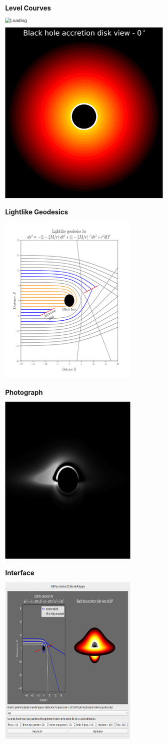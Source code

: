 
<h2>Level Courves </h2>

<img src="/images/contour.png" alt="Loading" title="Loading" class="center" width="400" 
     height="500" />
     
<img src="/images/gif_accretion_disk_logo.gif" alt="Loading" title="Loading" class="center"  />


<h2>Lightlike Geodesics </h2>

<img src="/images/trajectories_9900.png" alt="Loading" title="Loading" class="center"  width="400" 
     height="500"  />

<h2>Photograph </h2>

<img src="/images/Black_hole_photo.png" alt="Loading" title="Loading" class="center"  width="400" 
     height="500"  />
     
 <h2>Interface </h2>
     
<img src="/images/Print_layout_Pedro_2022.png" alt="Loading" title="Loading" class="center"  width="400" 
height="500"  />
 
    
